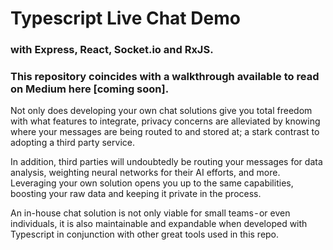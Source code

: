 # Typescript Live Chat Demo
### with Express, React, Socket.io and RxJS.

### This repository coincides with a walkthrough available to read on Medium here [coming soon].

Not only does developing your own chat solutions give you total freedom with what features to integrate, privacy concerns are alleviated by knowing where your messages are being routed to and stored at; a stark contrast to adopting a third party service.

In addition, third parties will undoubtedly be routing your messages for data analysis, weighting neural networks for their AI efforts, and more. Leveraging your own solution opens you up to the same capabilities, boosting your raw data and keeping it private in the process.

An in-house chat solution is not only viable for small teams - or even individuals, it is also maintainable and expandable when developed with Typescript in conjunction with other great tools used in this repo.

